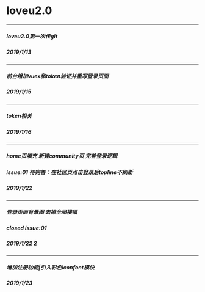 # loveu2.0
---
##### loveu2.0第一次传git <br/>
##### 2019/1/13
---
##### 前台增加vuex和token验证并重写登录页面
##### 2019/1/15
---
##### token相关
##### 2019/1/16
---
##### home页填充 新建community页 完善登录逻辑
##### issue:01 待完善：在社区页点击登录后topline不刷新
##### 2019/1/22
---
##### 登录页面背景图 去掉全局横幅
##### closed issue:01
##### 2019/1/22 2
---
##### 增加注册功能|引入彩色iconfont模块
##### 2019/1/23
